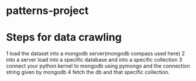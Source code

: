 # patterns-project
# Steps for data crawling 
1 load the dataset into a mongodb server(mongodb compass used here)
2 into a server load into a specific database  and into a specific collection 
3 connect your python kernel to mongodb using pymongo and the connection string given by mongodb 
4 fetch the db and that specific collection.
